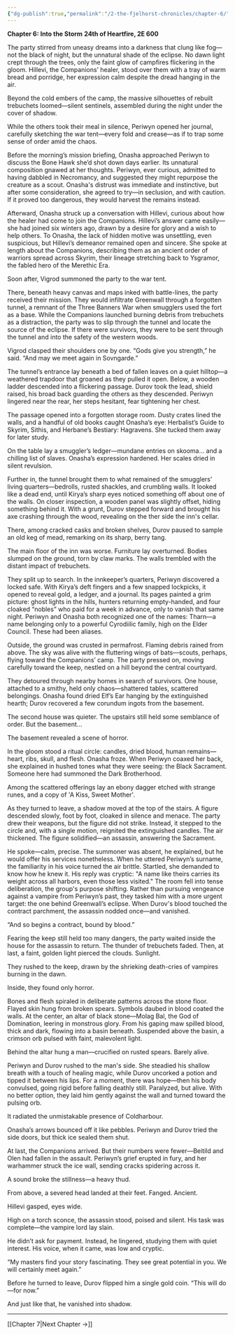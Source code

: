 ```yaml
---
{"dg-publish":true,"permalink":"/2-the-fjelhorst-chronicles/chapter-6/"}
---
```


**Chapter 6: Into the Storm**
**24th of Heartfire, 2E 600**

The party stirred from uneasy dreams into a darkness that clung like fog—not the black of night, but the unnatural shade of the eclipse. No dawn light crept through the trees, only the faint glow of campfires flickering in the gloom. Hillevi, the Companions’ healer, stood over them with a tray of warm bread and porridge, her expression calm despite the dread hanging in the air.

Beyond the cold embers of the camp, the massive silhouettes of rebuilt trebuchets loomed—silent sentinels, assembled during the night under the cover of shadow.

While the others took their meal in silence, Periwyn opened her journal, carefully sketching the war tent—every fold and crease—as if to trap some sense of order amid the chaos.

Before the morning’s mission briefing, Onasha approached Periwyn to discuss the Bone Hawk she’d shot down days earlier. Its unnatural composition gnawed at her thoughts. Periwyn, ever curious, admitted to having dabbled in Necromancy, and suggested they might repurpose the creature as a scout. Onasha's distrust was immediate and instinctive, but after some consideration, she agreed to try—in seclusion, and with caution. If it proved too dangerous, they would harvest the remains instead.

Afterward, Onasha struck up a conversation with Hillevi, curious about how the healer had come to join the Companions. Hillevi’s answer came easily—she had joined six winters ago, drawn by a desire for glory and a wish to help others. To Onasha, the lack of hidden motive was unsettling, even suspicious, but Hillevi’s demeanor remained open and sincere. She spoke at length about the Companions, describing them as an ancient order of warriors spread across Skyrim, their lineage stretching back to Ysgramor, the fabled hero of the Merethic Era.

Soon after, Vigrod summoned the party to the war tent.

There, beneath heavy canvas and maps inked with battle-lines, the party received their mission. They would infiltrate Greenwall through a forgotten tunnel, a remnant of the Three Banners War when smugglers used the fort as a base. While the Companions launched burning debris from trebuchets as a distraction, the party was to slip through the tunnel and locate the source of the eclipse. If there were survivors, they were to be sent through the tunnel and into the safety of the western woods.

Vigrod clasped their shoulders one by one. “Gods give you strength,” he said. “And may we meet again in Sovngarde.”

The tunnel’s entrance lay beneath a bed of fallen leaves on a quiet hilltop—a weathered trapdoor that groaned as they pulled it open. Below, a wooden ladder descended into a flickering passage. Durov took the lead, shield raised, his broad back guarding the others as they descended. Periwyn lingered near the rear, her steps hesitant, fear tightening her chest.

The passage opened into a forgotten storage room. Dusty crates lined the walls, and a handful of old books caught Onasha’s eye: Herbalist’s Guide to Skyrim, Sithis, and Herbane’s Bestiary: Hagravens. She tucked them away for later study.

On the table lay a smuggler’s ledger—mundane entries on skooma... and a chilling list of slaves. Onasha’s expression hardened. Her scales dried in silent revulsion.

Further in, the tunnel brought them to what remained of the smugglers’ living quarters—bedrolls, rusted shackles, and crumbling walls. It looked like a dead end, until Kirya’s sharp eyes noticed something off about one of the walls. On closer inspection, a wooden panel was slightly offset, hiding something behind it. With a grunt, Durov stepped forward and brought his axe crashing through the wood, revealing on the ther side the inn's cellar.

There, among cracked casks and broken shelves, Durov paused to sample an old keg of mead, remarking on its sharp, berry tang.

The main floor of the inn was worse. Furniture lay overturned. Bodies slumped on the ground, torn by claw marks. The walls trembled with the distant impact of trebuchets.

They split up to search. In the innkeeper’s quarters, Periwyn discovered a locked safe. With Kirya’s deft fingers and a few snapped lockpicks, it opened to reveal gold, a ledger, and a journal. Its pages painted a grim picture: ghost lights in the hills, hunters returning empty-handed, and four cloaked “nobles” who paid for a week in advance, only to vanish that same night. Periwyn and Onasha both recognized one of the names: Tharn—a name belonging only to a powerful Cyrodiilic family, high on the Elder Council. These had been aliases.

Outside, the ground was crusted in permafrost. Flaming debris rained from above. The sky was alive with the fluttering wings of bats—scouts, perhaps, flying toward the Companions’ camp. The party pressed on, moving carefully toward the keep, nestled on a hill beyond the central courtyard.

They detoured through nearby homes in search of survivors. One house, attached to a smithy, held only chaos—shattered tables, scattered belongings. Onasha found dried Elf’s Ear hanging by the extinguished hearth; Durov recovered a few corundum ingots from the basement.

The second house was quieter. The upstairs still held some semblance of order. But the basement...

The basement revealed a scene of horror.

In the gloom stood a ritual circle: candles, dried blood, human remains—heart, ribs, skull, and flesh. Onasha froze. When Periwyn coaxed her back, she explained in hushed tones what they were seeing: the Black Sacrament. Someone here had summoned the Dark Brotherhood.

Among the scattered offerings lay an ebony dagger etched with strange runes, and a copy of 'A Kiss, Sweet Mother'.

As they turned to leave, a shadow moved at the top of the stairs. A figure descended slowly, foot by foot, cloaked in silence and menace. The party drew their weapons, but the figure did not strike. Instead, it stepped to the circle and, with a single motion, reignited the extinguished candles. The air thickened. The figure solidified—an assassin, answering the Sacrament.

He spoke—calm, precise. The summoner was absent, he explained, but he would offer his services nonetheless. When he uttered Periwyn’s surname, the familiarity in his voice turned the air brittle. Startled, she demanded to know how he knew it. His reply was cryptic: "A name like theirs carries its weight across all harbors, even those less visited." The room fell into tense deliberation, the group's purpose shifting. Rather than pursuing vengeance against a vampire from Periwyn’s past, they tasked him with a more urgent target: the one behind Greenwall’s eclipse. When Durov's blood touched the contract parchment, the assassin nodded once—and vanished.

“And so begins a contract, bound by blood.”

Fearing the keep still held too many dangers, the party waited inside the house for the assassin to return. The thunder of trebuchets faded. Then, at last, a faint, golden light pierced the clouds. Sunlight.

They rushed to the keep, drawn by the shrieking death-cries of vampires burning in the dawn.

Inside, they found only horror.

Bones and flesh spiraled in deliberate patterns across the stone floor. Flayed skin hung from broken spears. Symbols daubed in blood coated the walls. At the center, an altar of black stone—Molag Bal, the God of Domination, leering in monstrous glory. From his gaping maw spilled blood, thick and dark, flowing into a basin beneath. Suspended above the basin, a crimson orb pulsed with faint, malevolent light.

Behind the altar hung a man—crucified on rusted spears. Barely alive.

Periwyn and Durov rushed to the man's side. She steadied his shallow breath with a touch of healing magic, while Durov uncorked a potion and tipped it between his lips. For a moment, there was hope—then his body convulsed, going rigid before falling deathly still. Paralyzed, but alive. With no better option, they laid him gently against the wall and turned toward the pulsing orb.

It radiated the unmistakable presence of Coldharbour.

Onasha’s arrows bounced off it like pebbles. Periwyn and Durov tried the side doors, but thick ice sealed them shut.

At last, the Companions arrived. But their numbers were fewer—Beitild and Olen had fallen in the assault. Periwyn’s grief erupted in fury, and her warhammer struck the ice wall, sending cracks spidering across it.

A sound broke the stillness—a heavy thud.

From above, a severed head landed at their feet. Fanged. Ancient.

Hillevi gasped, eyes wide.

High on a torch sconce, the assassin stood, poised and silent. His task was complete—the vampire lord lay slain.

He didn’t ask for payment. Instead, he lingered, studying them with quiet interest. His voice, when it came, was low and cryptic.

“My masters find your story fascinating. They see great potential in you. We will certainly meet again.”

Before he turned to leave, Durov flipped him a single gold coin. “This will do—for now.”

And just like that, he vanished into shadow.

---

[[Chapter 7\|Next Chapter →]]